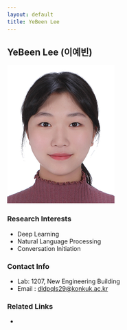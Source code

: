 ```yaml
---
layout: default
title: YeBeen Lee
---
```


## YeBeen Lee (이예빈)
![profile](../assets/img/profile_yebeenlee.png)

### Research Interests
* Deep Learning
* Natural Language Processing
* Conversation Initiation

### Contact Info
* Lab: 1207, New Engineering Building
* Email : dldpqls29@konkuk.ac.kr

### Related Links
* 
